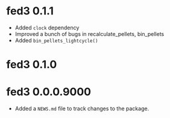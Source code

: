 # fed3 0.1.1

* Added `clock` dependency
* Improved a bunch of bugs in recalculate_pellets, bin_pellets
* Added `bin_pellets_lightcycle()`

# fed3 0.1.0

# fed3 0.0.0.9000

* Added a `NEWS.md` file to track changes to the package.
